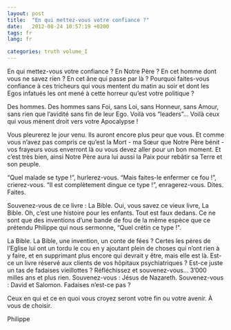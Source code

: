 ```yaml
---
layout: post
title:  "En qui mettez-vous votre confiance ?"
date:   2012-08-24 10:57:19 +0200
tags: fr
lang: fr

categories: truth volume_I
---
```

En qui mettez-vous votre confiance ? En Notre Père ? En cet homme dont vous ne savez rien ? En cet âne qui passe par là ? Pourquoi faites-vous confiance à ces tricheurs qui vous mentent du matin au soir et dont les Egos infatués les ont mené à cette horreur qu’est votre politique ?

Des hommes. Des hommes sans Foi, sans Loi, sans Honneur, sans Amour, sans rien que l’avidité sans fin de leur Ego. Voilà vos “leaders”… Voilà ceux qui vous mènent droit vers votre Apocalypse !

Vous pleurerez le jour venu. Ils auront encore plus peur que vous. Et comme vous n’avez pas compris ce qu’est la Mort - ma Sœur que Notre Père bénit - vos frayeurs vous enverront là ou vous devez aller pour un bon moment. Et c’est très bien, ainsi Notre Père aura lui aussi la Paix pour rebâtir sa Terre et son peuple.

“Quel malade se type !”, hurlerez-vous. “Mais faites-le enfermer ce fou !”, crierez-vous. “Il est complètement dingue ce type !”, enragerez-vous. Dites. Faites.

Souvenez-vous de ce livre : La Bible. Oui, vous savez ce vieux livre, La Bible. Oh, c’est une histoire pour les enfants. Tout est faux dedans. Ce ne sont que des inventions d’une bande de fou de la même espèce que ce prétendu Philippe qui nous sermonne, “Quel crétin ce type !".

La Bible. La Bible, une invention, un conte de fées ? Certes les pères de l’Eglise lui ont un tordu le cou en y ajoutant plein de choses qui n’ont rien à y faire, et en supprimant plus encore qui devrait y être, mais elle est là.
Est-ce un livre réservé aux clients de vos hôpitaux psychiatriques ? Est-ce juste un tas de fadaises vieillottes ? Réfléchissez et souvenez-vous... 3’000 milles ans et plus rien. Souvenez-vous : Jésus de Nazareth. Souvenez-vous : David et Salomon. Fadaises n’est-ce pas ?

Ceux en qui et ce en quoi vous croyez seront votre fin ou votre avenir. À vous de choisir.

Philippe

<!-- 
Ce(tte) œuvre est mise à disposition selon les termes de la Licence Creative Commons Attribution - Pas d’Utilisation Commerciale 4.0 International.
-->